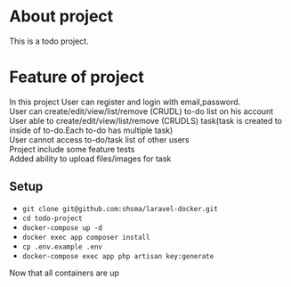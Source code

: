 # About project

This is a todo project.

# Feature of project

In this project User can register and login with email,password.<br>
User can create/edit/view/list/remove (CRUDL) to-do list on his account<br>
User able to create/edit/view/list/remove (CRUDLS) task(task is created to inside of to-do.Each to-do has multiple task)<br>
User cannot access to-do/task list of other users<br>
Project include some feature tests<br>
Added ability to upload files/images for task<br>


## Setup
- `git clone git@github.com:shsma/laravel-docker.git`
- `cd todo-project`
- `docker-compose up -d`
- `docker exec app composer install`
- `cp .env.example .env`
- `docker-compose exec app php artisan key:generate`

Now that all containers are up

